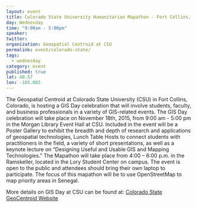 ```yaml
---
layout: event
title: Colorado State University Humanitarian Mapathon - Fort Collins, CO
day: Wednesday
time: "9:00am - 5:00pm"
speaker:
twitter: 
organization: Geospatial Centroid at CSU
permalink: event/colorado-state/
tags: 
  - wednesday
category: event
published: true
lat: 40.57
lon: -105.085
---
```


The Geospatial Centroid at Colorado State University (CSU) in Fort Collins, Colorado, is hosting a GIS Day celebration that will involve students, faculty, and business professionals in a variety of GIS-related events. The GIS Day celebration will take place on November 18th, 2015, from 9:00 am - 5:00 pm in the Morgan Library Event Hall at CSU. Included in the event will be a Poster Gallery to exhibit the breadth and depth of research and applications of geospatial technologies, Lunch Table Hosts to connect students with practitioners in the field, a variety of short presentations, as well as a keynote lecture on “Designing Useful and Usable GIS and Mapping Technologies.” The Mapathon will take place from 4:00 – 6:00 p.m. in the Ramskeller, located in the Lory Student Center on campus. The event is open to the public and attendees should bring their own laptop to participate. The focus of this mapathon will be to use OpenStreetMap to map priority areas in Senegal.

More details on GIS Day at CSU can be found at: [Colorado State GeoCentroid Website](http://gis.colostate.edu/)


